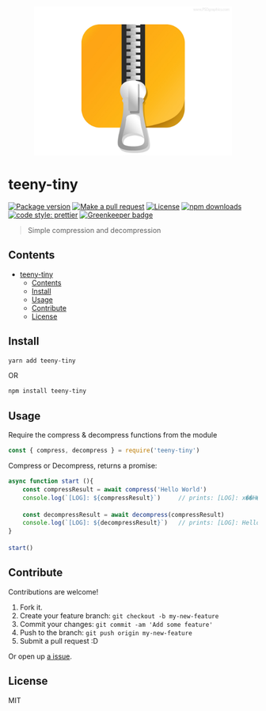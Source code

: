 <div align="center">
	<img src="assets/compress.jpg" alt="Compression" height="300px">
</div>

# teeny-tiny

[![Package version](https://img.shields.io/npm/v/teeny-tiny.svg?style=flat-square)](https://npmjs.org/package/teeny-tiny)
[![Make a pull request](https://img.shields.io/badge/PRs-welcome-brightgreen.svg?style=flat-square)](http://makeapullrequest.com)
[![License](https://img.shields.io/npm/l/teeny-tiny.svg?style=flat-square)](https://github.com/pedreviljoen/teeny-tiny/blob/master/LICENSE) 
[![npm downloads](https://img.shields.io/npm/dm/teeny-tiny.svg?style=flat-square)](https://npmjs.org/package/teeny-tiny)
[![code style: prettier](https://img.shields.io/badge/code_style-prettier-ff69b4.svg?style=flat-square)](https://github.com/prettier/prettier)
[![Greenkeeper badge](https://badges.greenkeeper.io/pedreviljoen/teeny-tiny.svg)](https://greenkeeper.io/)

> Simple compression and decompression

## Contents

- [teeny-tiny](#teeny-tiny)
  - [Contents](#contents)
  - [Install](#install)
  - [Usage](#usage)
  - [Contribute](#contribute)
  - [License](#license)

## Install

```sh
yarn add teeny-tiny
```

OR

```sh
npm install teeny-tiny
```

## Usage

Require the compress & decompress functions from the module 

```javascript
const { compress, decompress } = require('teeny-tiny')
```

Compress or Decompress, returns a promise:

```javascript
async function start (){
    const compressResult = await compress('Hello World')
    console.log(`[LOG]: ${compressResult}`)     // prints: [LOG]: x��H����/�I

    const decompressResult = await decompress(compressResult)
    console.log(`[LOG]: ${decompressResult}`)   // prints: [LOG]: Hello World
}

start()
```

## Contribute

Contributions are welcome!

1. Fork it.
2. Create your feature branch: `git checkout -b my-new-feature`
3. Commit your changes: `git commit -am 'Add some feature'`
4. Push to the branch: `git push origin my-new-feature`
5. Submit a pull request :D

Or open up [a issue](https://github.com/pedreviljoen/teeny-tiny/issues).

## License

MIT